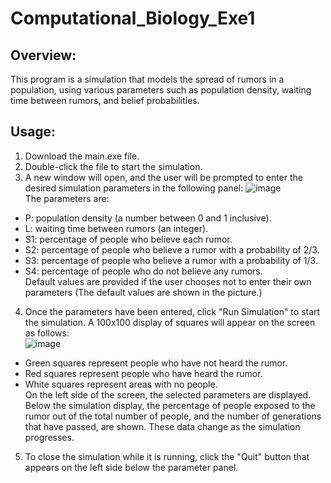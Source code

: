 # Computational_Biology_Exe1

## **Overview:**
This program is a simulation that models the spread of rumors in a population,
using various parameters such as population density, waiting time between rumors, and belief probabilities. 

## **Usage:**
1. Download the main.exe file.
2. Double-click the file to start the simulation.
3. A new window will open, and the user will be prompted to enter the desired simulation parameters in the following panel:
![image](https://user-images.githubusercontent.com/111457277/236135595-b868439e-4fa8-4f77-87c6-134cb0bc912a.png)  
The parameters are:  
* P: population density (a number between 0 and 1 inclusive).
* L: waiting time between rumors (an integer).
* S1: percentage of people who believe each rumor.
* S2: percentage of people who believe a rumor with a probability of 2/3.
* S3: percentage of people who believe a rumor with a probability of 1/3.
* S4: percentage of people who do not believe any rumors.  
Default values are provided if the user chooses not to enter their own parameters (The default values are shown in the picture.)
4. Once the parameters have been entered, click "Run Simulation" to start the simulation. A 100x100 display of squares will appear on the screen as follows:  
![image](https://user-images.githubusercontent.com/111457277/236136535-37f8bb8b-cc5a-4161-82bf-0fe0cd6cebc1.png)  
* Green squares represent people who have not heard the rumor.
* Red squares represent people who have heard the rumor.
* White squares represent areas with no people.  
On the left side of the screen, the selected parameters are displayed.
Below the simulation display, the percentage of people exposed to the rumor out of the total number of people, and the number of generations that have passed, are shown.
These data change as the simulation progresses.
5. To close the simulation while it is running, click the "Quit" button that appears on the left side below the parameter panel.
